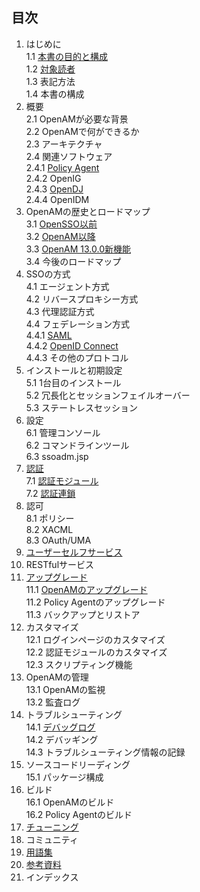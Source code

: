 ## 目次

1. はじめに  
 1.1 [本書の目的と構成](purpose_of_this_book.md)  
 1.2 [対象読者](target-reader.md)   
 1.3 表記方法  
 1.4 本書の構成  
2. 概要  
 2.1 OpenAMが必要な背景  
 2.2 OpenAMで何ができるか  
 2.3 アーキテクチャ  
 2.4 関連ソフトウェア  
 2.4.1 [Policy Agent](policy-agent.md)   
 2.4.2 OpenIG  
 2.4.3 [OpenDJ](opendj.md)  
 2.4.4 OpenIDM  
3. OpenAMの歴史とロードマップ  
 3.1 [OpenSSO以前](history-of-opensso.md)  
 3.2 [OpenAM以降](history-of-openam.md)  
 3.3 [OpenAM 13.0.0新機能](openam13-new-feature.md)  
 3.4 今後のロードマップ
4. SSOの方式  
 4.1 エージェント方式  
 4.2 リバースプロキシー方式  
 4.3 代理認証方式  
 4.4 フェデレーション方式  
 4.4.1 [SAML](saml.md)  
 4.4.2 [OpenID Connect](openid-connect.md)  
 4.4.3 その他のプロトコル  
5. インストールと初期設定  
 5.1 1台目のインストール  
 5.2 冗長化とセッションフェイルオーバー  
 5.3 ステートレスセッション  
6. 設定  
 6.1 管理コンソール   
 6.2 コマンドラインツール   
 6.3 ssoadm.jsp   
7. [認証](authn.md)  
 7.1 [認証モジュール](authn_modules.md)   
 7.2 [認証連鎖](authn_chain.md)     
8. 認可  
 8.1 ポリシー   
 8.2 XACML   
 8.3 OAuth/UMA   
9. [ユーザーセルフサービス](user-self-service.md)  
10. RESTfulサービス  
11. [アップグレード](upgrade.md)  
 11.1 [OpenAMのアップグレード](upgrade-of-openam.md)   
 11.2 Policy Agentのアップグレード   
 11.3 バックアップとリストア   
12. カスタマイズ  
 12.1 ログインページのカスタマイズ   
 12.2 認証モジュールのカスタマイズ  
 12.3 スクリプティング機能  
13. OpenAMの管理  
 13.1 OpenAMの監視  
 13.2 監査ログ  
14. トラブルシューティング  
 14.1 [デバッグログ](debug-log.md)  
 14.2 デバッギング  
 14.3 トラブルシューティング情報の記録  
15. ソースコードリーディング  
 15.1 パッケージ構成  
16. ビルド  
 16.1 OpenAMのビルド  
 16.2 Policy Agentのビルド  
17. [チューニング](tuning.md)　 
18. コミュニティ
19. [用語集](glossary.md)  
20. [参考資料](reference.md)  
21. インデックス
